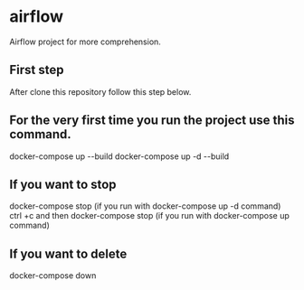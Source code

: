 # airflow
Airflow project for more comprehension.
## First step
After clone this repository follow this step below.
## For the very first time you run the project use this command.
docker-compose up --build
docker-compose up -d --build
## If you want to stop 
docker-compose stop (if you run with docker-compose up -d command)
ctrl +c and then docker-compose stop (if you run with docker-compose up command)
## If you want to delete 
docker-compose down